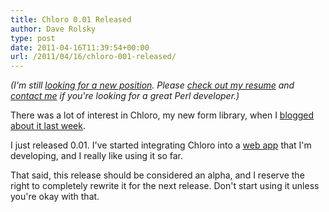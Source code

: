 ```yaml
---
title: Chloro 0.01 Released
author: Dave Rolsky
type: post
date: 2011-04-16T11:39:54+00:00
url: /2011/04/16/chloro-001-released/
---
```


_(I'm still [looking for a new position][1]. Please [check out my resume][2] and [contact me][3] if
you're looking for a great Perl developer.)_

There was a lot of interest in Chloro, my new form library, when I [blogged about it last week][4].

I just released 0.01. I've started integrating Chloro into a [web app][5] that I'm developing, and I
really like using it so far.

That said, this release should be considered an alpha, and I reserve the right to completely rewrite
it for the next release. Don't start using it unless you're okay with that.

[1]: /2011/03/30/looking-for-a-new-position/
[2]: http://houseabsolute.com/resume.html
[3]: mailto:dave@houseabsolute.com
[4]: /2011/04/04/building-a-better-form-library/
[5]: http://hg.urth.org/hg/R2
